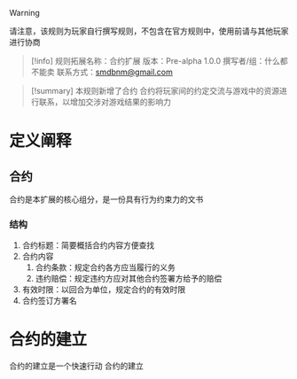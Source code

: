 > [!Warning]
> 请注意，该规则为玩家自行撰写规则，不包含在官方规则中，使用前请与其他玩家进行协商

>[!info]
>规则拓展名称：合约扩展
>版本：Pre-alpha 1.0.0
>撰写者/组：什么都不能卖
>联系方式：smdbnm@gmail.com

>[!summary]
>本规则新增了合约
>合约将玩家间的约定交流与游戏中的资源进行联系，以增加交涉对游戏结果的影响力

# 定义阐释
## 合约
合约是本扩展的核心组分，是一份具有行为约束力的文书
### 结构
1. 合约标题：简要概括合约内容方便查找
2. 合约内容
	1. 合约条款：规定合约各方应当履行的义务
	2. 违约赔偿：规定违约方应对其他合约签署方给予的赔偿
3. 有效时限：以回合为单位，规定合约的有效时限
4. 合约签订方署名

# 合约的建立
合约的建立是一个快速行动
合约的建立




